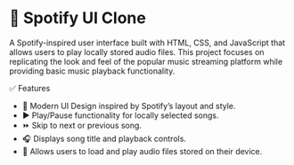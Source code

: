 <h1>🎵 Spotify UI Clone</h1>

A Spotify-inspired user interface built with HTML, CSS, and JavaScript that allows users to play locally stored audio files. This project focuses on replicating the look and feel of the popular music streaming platform while providing basic music playback functionality.

✅ Features
  <ul>
    <li>🎨 Modern UI Design inspired by Spotify’s layout and style.</li>
    <li>▶️ Play/Pause functionality for locally selected songs.</li>
    <li>⏩ Skip to next or previous song.</li>
    <li>🎧 Displays song title and playback controls.</li>
    <li>📂 Allows users to load and play audio files stored on their device.</li>
  </ul>
